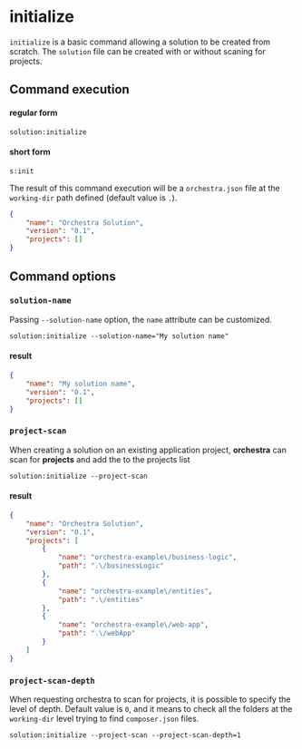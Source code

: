 # initialize

`initialize` is a basic command allowing a solution to be created from scratch. The `solution` file can be created with or without scaning for projects.

## Command execution
#### regular form
```sh:no-line-numbers
solution:initialize
```

#### short form
```sh:no-line-numbers
s:init
```

The result of this command execution will be a `orchestra.json` file at the `working-dir` path defined (default value is `.`).
```json
{
    "name": "Orchestra Solution",
    "version": "0.1",
    "projects": []
}
```

## Command options
### `solution-name`
Passing `--solution-name` option, the `name` attribute can be customized.
```sh:no-line-numbers
solution:initialize --solution-name="My solution name"
```
#### result 
```json
{
    "name": "My solution name",
    "version": "0.1",
    "projects": []
}
```

### `project-scan`
When creating a solution on an existing application project, **orchestra** can scan for **projects** and add the to the projects list
```sh:no-line-numbers
solution:initialize --project-scan
```
#### result
```json
{
    "name": "Orchestra Solution",
    "version": "0.1",
    "projects": [
        {
            "name": "orchestra-example\/business-logic",
            "path": ".\/businessLogic"
        },
        {
            "name": "orchestra-example\/entities",
            "path": ".\/entities"
        },
        {
            "name": "orchestra-example\/web-app",
            "path": ".\/webApp"
        }
    ]
}
```

### `project-scan-depth`
When requesting orchestra to scan for projects, it is possible to specify the level of depth. Default value is `0`, and it means to check all the folders at the `working-dir` level trying to find `composer.json` files.
```sh:no-line-numbers
solution:initialize --project-scan --project-scan-depth=1 
```
